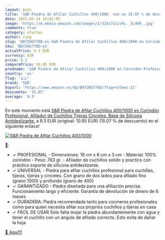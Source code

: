```yaml
---
layout: post
title: 'S&R Piedra de Afilar Cuchillos 400/1000  con un 15.07 % de descuento'
date: 2021-03-14 14:01:55
image: 'https://m.media-amazon.com/images/I/315s71sivhL._SL400_.jpg'
comments: true
category: ofertas
author: ring
slug: 'B07ZHG778D-es S&R Piedra de Afilar Cuchillos 400/1000 en Corindón...'
sku: 'B07ZHG778D-es'
actualPrice: 9.3 EUR
currency: EUR
price: 9.3
comparePrice: 10.95 EUR
prodname: 'S&R Piedra de Afilar Cuchillos 400/1000 en Corindón Profesional. Afilador de Cuchillos  Tijeras  Cinceles. Base de Silicona Antideslizante.'
country: 'es'
flag: '🇪🇸'
brand: 'S&R'
buyurl: 'https://www.amazon.es/dp/B07ZHG778D/?tag=tolees-21'
descuento: '15.07'
average: '9.3'
---
```


En este momento está [S&R Piedra de Afilar Cuchillos 400/1000 en Corindón Profesional. Afilador de Cuchillos  Tijeras  Cinceles. Base de Silicona Antideslizante.](https://www.amazon.es/dp/B07ZHG778D/?tag=tolees-21) a 9.3 EUR (original: 10.95 EUR) (15.07 %  de descuento) en el siguiente enlace!

[![S&R Piedra de Afilar Cuchillos 400/1000 ](https://m.media-amazon.com/images/I/315s71sivhL._SL400_.jpg)](https://www.amazon.es/dp/B07ZHG778D/?tag=tolees-21)

🔎:

- ✓ PROFESIONAL - Dimensiones: 18 cm x 6 cm x 3 cm - Material: 100% corindón - Peso: 763 gr. - Afilador de cuchillos solido y practico con práctico soporte de silicona antideslizante.
- ✓ UNIVERSAL - Piedra para afilar cuchillos profesional para cuchillas, tijeras, tijeras y cinceles. Con grano de dos lados para afilado fino (grano 1000) y profundo (grano de 400)
- ✓ GARANTIZADO - Piedra diseñada para una afiliación precisa. Funcionamiento largo y eficiente. Garantía de devolución de dinero de 6 meses
- ✓ DURADERA: Piedra recomendada tanto para cocineros profesionales como para quien necesita afilar sus proprios cuchillos y tijeras en casa
- ✓ FÁCIL DE USAR Solo falta mojar la piedra abundantemente con agua y tener el cuchillo con un ángulo de afilado correcto. Esto evita de dañar la hoja

[🛒 Aquí!!!](https://www.amazon.es/dp/B07ZHG778D/?tag=tolees-21)
